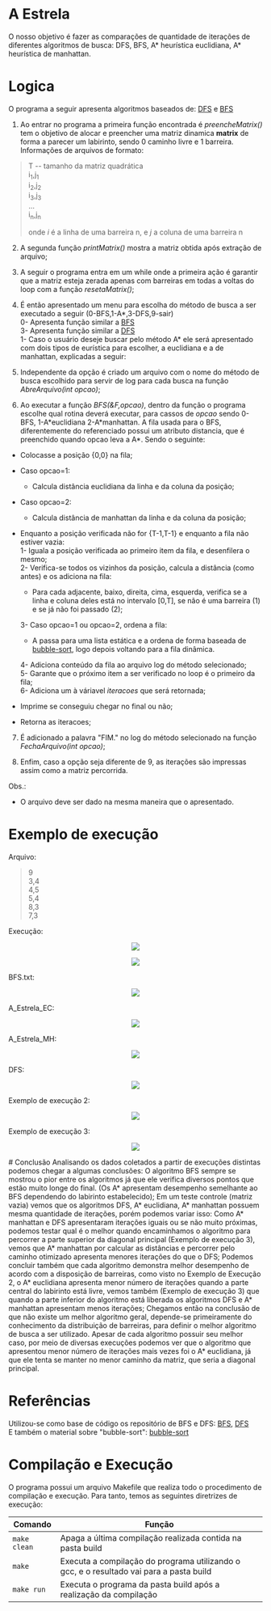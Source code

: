 # A Estrela
O nosso objetivo é fazer as comparações de quantidade de iterações de diferentes algoritmos de busca: DFS, BFS, A* heurística euclidiana, A* heurística de manhattan.
# Logica
O programa a seguir apresenta algoritmos baseados de: [DFS](https://github.com/pablossousa/DFS) e [BFS](https://github.com/Couto1411/BFS_2DArray)

1) Ao entrar no programa a primeira função encontrada é *preencheMatrix()* tem o objetivo de alocar e preencher uma matriz dinamica **matrix** de forma a parecer um labirinto, sendo 0 caminho livre e 1 barreira. Informações de arquivos de formato:
>T -- tamanho da matriz quadrática     
>i<sub>1</sub>,j<sub>1</sub>       
>i<sub>2</sub>,j<sub>2</sub>          
>i<sub>3</sub>,j<sub>3</sub>       
>...       
>i<sub>n</sub>,j<sub>n</sub>      
>        
>onde *i* é a linha de uma barreira n, e *j* a coluna de uma barreira n       

2) A segunda função *printMatrix()* mostra a matriz obtida após extração de arquivo;      

3) A seguir o programa entra em um while onde a primeira ação é garantir que a matriz esteja zerada apenas com barreiras em todas a voltas do loop com a função *resetaMatrix()*;       

4) É então apresentado um menu para escolha do método de busca a ser executado a seguir (0-BFS,1-A*,3-DFS,9-sair)        
	0- Apresenta função similar a [BFS](https://github.com/Couto1411/BFS_2DArray)       
	3- Apresenta função similar a [DFS](https://github.com/pablossousa/DFS)       
	1- Caso o usuário deseje buscar pelo método A* ele será apresentado com dois tipos de eurística para escolher, a euclidiana e a de manhattan, explicadas a seguir:     

5) Independente da opção é criado um arquivo com o nome do método de busca escolhido para servir de log para cada busca na função *AbreArquivo(int opcao)*;

6) Ao executar a função *BFS(&F,opcao)*, dentro da função o programa escolhe qual rotina deverá executar, para cassos de *opcao* sendo 0-BFS, 1-A\*euclidiana 2-A\*manhattan. A fila usada para o BFS, diferentemente do referenciado possui um atributo distancia, que é preenchido quando opcao leva a A*. Sendo o seguinte:   
- Colocasse a posição {0,0} na fila;  
- Caso opcao=1:      
	- Calcula distância euclidiana da linha e da coluna da posição;      
- Caso opcao=2:       
	- Calcula distância de manhattan da linha e da coluna da posição;      
- Enquanto a posição verificada não for {T-1,T-1} e enquanto a fila não estiver vazia:       
  1- Iguala a posição verificada ao primeiro item da fila, e desenfilera o mesmo;        
  2- Verifica-se todos os vizinhos da posição, calcula a distância (como antes) e os adiciona na fila:       
    - Para cada adjacente, baixo, direita, cima, esquerda, verifica se a linha e coluna deles está no intervalo [0,T], se não é uma barreira (1) e se já não foi passado (2);    

  3- Caso opcao=1 ou opcao=2, ordena a fila:       
    - A passa para uma lista estática e a ordena de forma baseada de [bubble-sort](https://www.geeksforgeeks.org/bubble-sort/), logo depois voltando para a fila dinâmica.
	
  4- Adiciona conteúdo da fila ao arquivo log do método selecionado;        
  5- Garante que o próximo item a ser verificado no loop é o primeiro da fila;        
  6- Adiciona um à váriavel *iteracoes* que será retornada;      
  
- Imprime se conseguiu chegar no final ou não;     
- Retorna as iteracoes;

7) É adicionado a palavra "FIM." no log do método selecionado na função *FechaArquivo(int opcao)*;

8) Enfim, caso a opção seja diferente de 9, as iterações são impressas assim como a matriz percorrida.

Obs.:    
- O arquivo deve ser dado na mesma maneira que o apresentado.
# Exemplo de execução
Arquivo:
>9    
>3,4     
>4,5    
>5,4    
>8,3    
>7,3  

Execução:
</p>
<p align="center">
	<img src="imgs/comeco_exec_a.jpg"/> 
</p>       
</p>
<p align="center">
	<img src="imgs/exemplo_exec_a.jpg"/> 
</p> 

BFS.txt:     
<p align="center">
	<img src="imgs/bfs.jpg"/> 
</p>
A_Estrela_EC:      
<p align="center">
	<img src="imgs/aec.jpg"/> 
</p>
A_Estrela_MH:      
<p align="center">
	<img src="imgs/amh.jpg"/> 
</p>
DFS:      
<p align="center">
	<img src="imgs/dfs.jpg"/> 
</p>
Exemplo de execução 2:     
</p>
<p align="center">
	<img src="imgs/exemplo_exec_a2.jpg"/> 
</p>   
Exemplo de execução 3:     
</p>
<p align="center">
	<img src="imgs/exemplo_exec_a3.jpg"/> 
</p>   
# Conclusão
Analisando os dados coletados a partir de execuções distintas podemos chegar a algumas conclusões:     
O algoritmo BFS sempre se mostrou o pior entre os algoritmos já que ele verifica diversos pontos que estão muito longe do final. (Os A* apresentam desempenho semelhante ao BFS dependendo do labirinto estabelecido);         
Em um teste controle (matriz vazia) vemos que os algoritmos DFS, A* euclidiana, A* manhattan possuem mesma quantidade de iterações, porém podemos variar isso:     
Como A* manhattan e DFS apresentaram iterações iguais ou se não muito próximas, podemos testar qual é o melhor quando encaminhamos o algoritmo para percorrer a parte superior da diagonal principal (Exemplo de execução 3), vemos que A* manhattan por calcular as distâncias e percorrer pelo caminho otimizado apresenta menores iterações do que o DFS;      
Podemos concluir também que cada algoritmo demonstra melhor desempenho de acordo com a disposição de barreiras, como visto no Exemplo de Execução 2, o A* euclidiana apresenta menor número de iterações quando a parte central do labirinto está livre, vemos também (Exemplo de execução 3) que quando a parte inferior do algoritmo está liberada os algoritmos DFS e A* manhattan apresentam menos iterações;      
Chegamos então na conclusão de que não existe um melhor algoritmo geral, depende-se primeiramente do conhecimento da distribuição de barreiras, para definir o melhor algoritmo de busca a ser utilizado. Apesar de cada algoritmo possuir seu melhor caso, por meio de diversas execuções podemos ver que o algoritmo que apresentou menor número de iterações mais vezes foi o A* euclidiana, já que ele tenta se manter no menor caminho da matriz, que seria a diagonal principal.    

# Referências

Utilizou-se como base de código os repositório de BFS e DFS: [BFS](https://github.com/Couto1411/BFS_2DArray), [DFS](https://github.com/pablossousa/DFS)             
E também o material sobre "bubble-sort": [bubble-sort](https://www.geeksforgeeks.org/bubble-sort/) 

# Compilação e Execução

O programa possui um arquivo Makefile que realiza todo o procedimento de compilação e execução. Para tanto, temos as seguintes diretrizes de execução:


| Comando                |  Função                                                                                           |                     
| -----------------------| ------------------------------------------------------------------------------------------------- |
|  `make clean`          | Apaga a última compilação realizada contida na pasta build                                        |
|  `make`                | Executa a compilação do programa utilizando o gcc, e o resultado vai para a pasta build           |
|  `make run`            | Executa o programa da pasta build após a realização da compilação                                 |
